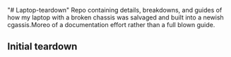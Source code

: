 "# Laptop-teardown" 
Repo containing details, breakdowns, and guides of how my laptop with a broken chassis was salvaged and built into a newish cgassis.Moreo of a documentation effort rather than a full blown guide.

## Initial teardown

